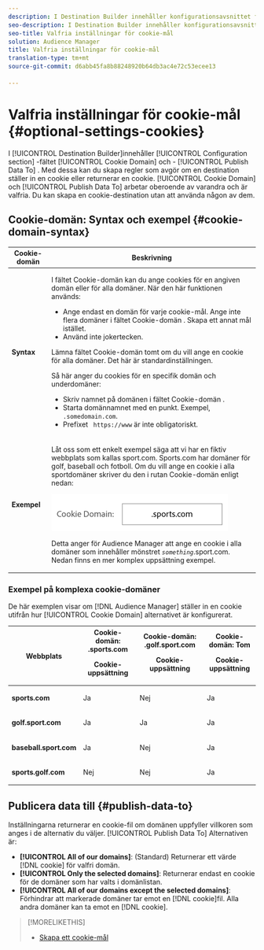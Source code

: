 ```yaml
---
description: I Destination Builder innehåller konfigurationsavsnittet fälten Cookie-domän och Publicera data till. Med dessa kan du skapa regler som avgör om en destination ställer in en cookie eller returnerar en cookie. Cookie-domän och Publicera data för att fungera oberoende av varandra och är valfria. Du kan skapa en cookie-destination utan att använda någon av dem.
seo-description: I Destination Builder innehåller konfigurationsavsnittet fälten Cookie-domän och Publicera data till. Med dessa kan du skapa regler som avgör om en destination ställer in en cookie eller returnerar en cookie. Cookie-domän och Publicera data för att fungera oberoende av varandra och är valfria. Du kan skapa en cookie-destination utan att använda någon av dem.
seo-title: Valfria inställningar för cookie-mål
solution: Audience Manager
title: Valfria inställningar för cookie-mål
translation-type: tm+mt
source-git-commit: d6abb45fa8b88248920b64db3ac4e72c53ecee13

---
```



# Valfria inställningar för cookie-mål {#optional-settings-cookies}

I [!UICONTROL Destination Builder]innehåller [!UICONTROL Configuration section] -fältet [!UICONTROL Cookie Domain] och - [!UICONTROL Publish Data To] . Med dessa kan du skapa regler som avgör om en destination ställer in en cookie eller returnerar en cookie. [!UICONTROL Cookie Domain] och [!UICONTROL Publish Data To] arbetar oberoende av varandra och är valfria. Du kan skapa en cookie-destination utan att använda någon av dem.

## Cookie-domän: Syntax och exempel {#cookie-domain-syntax}

<!-- cookie-destination-options.xml -->

<table id="table_4F4F7562AFEE49F8917AAE5712B5CCE4"> 
 <thead> 
  <tr> 
   <th colname="col1" class="entry"> Cookie-domän </th> 
   <th colname="col2" class="entry"> Beskrivning </th> 
  </tr>
 </thead>
 <tbody> 
  <tr> 
   <td colname="col1"> <p><b>Syntax</b> </p> </td> 
   <td colname="col2"> <p>I fältet <span class="wintitle"> Cookie-domän</span> kan du ange cookies för en angiven domän eller för alla domäner. När den här funktionen används: </p> <p> 
     <ul id="ul_473CB59F2C0C4B358201BE5C8B27D73D"> 
      <li id="li_4E7F4691C1B54415963F7D5AA1558C9A">Ange endast en domän för varje cookie-mål. Ange inte flera domäner i fältet <span class="wintitle"> Cookie-domän</span> . Skapa ett annat <span class="wintitle"> mål</span> istället. </li> 
      <li id="li_AEBF5C5F3C264C5EA4A2A6063C3F377D">Använd inte jokertecken. </li> 
     </ul> </p> <p> Lämna fältet <span class="wintitle"> Cookie-domän</span> tomt om du vill ange en cookie för alla domäner. Det här är standardinställningen. </p> <p>Så här anger du cookies för en specifik domän och underdomäner: </p> <p> 
     <ul id="ul_F25BC0D8C40641A2A5CA338E5C258435"> 
      <li id="li_E236D8DEE4F24F9BBA36074F7049C12C">Skriv namnet på domänen i fältet <span class="wintitle"> Cookie-domän</span> . </li> 
      <li id="li_0471C198EE344DE5963A3C2F70B9E78B">Starta domännamnet med en punkt. Exempel, <code> .somedomain.com</code>. </li> 
      <li id="li_73D06F2BEF45487280C2245E1F6B8ED0">Prefixet <code> https://www</code> är inte obligatoriskt. </li> 
     </ul> </p> </td> 
  </tr> 
  <tr> 
   <td colname="col1"> <p><b>Exempel</b> </p> </td> 
   <td colname="col2"> <p>Låt oss som ett enkelt exempel säga att vi har en fiktiv webbplats som kallas sport.com. Sports.com har domäner för golf, baseball och fotboll. Om du vill ange en cookie i alla sportdomäner skriver du den i rutan <span class="wintitle"> Cookie-domän</span> enligt nedan: </p> <p> <img src="assets/sports-domain.png" id="image_8883477BB3B543648C97A441AD34C6DE" /> </p> <p>Detta anger för <span class="keyword"> Audience Manager</span> att ange en cookie i alla domäner som innehåller mönstret <code><i>something</i></code>.sport.com. Nedan finns en mer komplex uppsättning exempel. </p> </td> 
  </tr> 
 </tbody> 
</table>

### Exempel på komplexa cookie-domäner

De här exemplen visar om [!DNL Audience Manager] ställer in en cookie utifrån hur [!UICONTROL Cookie Domain] alternativet är konfigurerat.

<table id="table_3A7B9479CDA6493FA8104D8D9841E914"> 
 <thead> 
  <tr> 
   <th colname="col1" class="entry"> Webbplats </th> 
   <th colname="col2" class="entry">Cookie-domän: .sports.com <p>Cookie-uppsättning </p> </th> 
   <th colname="col3" class="entry">Cookie-domän: .golf.sport.com <p>Cookie-uppsättning </p> </th> 
   <th colname="col4" class="entry">Cookie-domän: Tom <p>Cookie-uppsättning </p> </th> 
  </tr> 
 </thead>
 <tbody> 
  <tr> 
   <td colname="col1"> <p> <b>sports.com</b> </p> </td> 
   <td colname="col2"> Ja </td> 
   <td colname="col3"> Nej </td> 
   <td colname="col4"> Ja </td> 
  </tr> 
  <tr> 
   <td colname="col1"> <p> <b>golf.sport.com</b> </p> </td> 
   <td colname="col2"> Ja </td> 
   <td colname="col3"> Ja </td> 
   <td colname="col4"> Ja </td> 
  </tr> 
  <tr> 
   <td colname="col1"> <p> <b>baseball.sport.com</b> </p> </td> 
   <td colname="col2"> Ja </td> 
   <td colname="col3"> Nej </td> 
   <td colname="col4"> Ja </td> 
  </tr> 
  <tr> 
   <td colname="col1"> <p> <b>sports.golf.com</b> </p> </td> 
   <td colname="col2"> Nej </td> 
   <td colname="col3"> Nej </td> 
   <td colname="col4"> Ja </td> 
  </tr> 
 </tbody> 
</table>

## Publicera data till {#publish-data-to}

Inställningarna returnerar en cookie-fil om domänen uppfyller villkoren som anges i de alternativ du väljer. [!UICONTROL Publish Data To] Alternativen är:

* **[!UICONTROL All of our domains]**: (Standard) Returnerar ett värde [!DNL cookie] för valfri domän.
* **[!UICONTROL Only the selected domains]**: Returnerar endast en cookie för de domäner som har valts i domänlistan.
* **[!UICONTROL All of our domains except the selected domains]**: Förhindrar att markerade domäner tar emot en [!DNL cookie]fil. Alla andra domäner kan ta emot en [!DNL cookie].

>[!MORELIKETHIS]
>
>* [Skapa ett cookie-mål](../../features/destinations/create-cookie-destination.md)